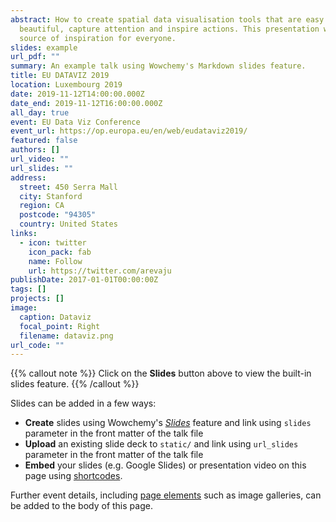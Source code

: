 ```yaml
---
abstract: How to create spatial data visualisation tools that are easy to use,
  beautiful, capture attention and inspire actions. This presentation will be a
  source of inspiration for everyone.
slides: example
url_pdf: ""
summary: An example talk using Wowchemy's Markdown slides feature.
title: EU DATAVIZ 2019
location: Luxembourg 2019
date: 2019-11-12T14:00:00.000Z
date_end: 2019-11-12T16:00:00.000Z
all_day: true
event: EU Data Viz Conference
event_url: https://op.europa.eu/en/web/eudataviz2019/
featured: false
authors: []
url_video: ""
url_slides: ""
address:
  street: 450 Serra Mall
  city: Stanford
  region: CA
  postcode: "94305"
  country: United States
links:
  - icon: twitter
    icon_pack: fab
    name: Follow
    url: https://twitter.com/arevaju
publishDate: 2017-01-01T00:00:00Z
tags: []
projects: []
image:
  caption: Dataviz
  focal_point: Right
  filename: dataviz.png
url_code: ""
---
```


{{% callout note %}}
Click on the **Slides** button above to view the built-in slides feature.
{{% /callout %}}

Slides can be added in a few ways:

- **Create** slides using Wowchemy's [*Slides*](https://wowchemy.com/docs/managing-content/#create-slides) feature and link using `slides` parameter in the front matter of the talk file
- **Upload** an existing slide deck to `static/` and link using `url_slides` parameter in the front matter of the talk file
- **Embed** your slides (e.g. Google Slides) or presentation video on this page using [shortcodes](https://wowchemy.com/docs/writing-markdown-latex/).

Further event details, including [page elements](https://wowchemy.com/docs/writing-markdown-latex/) such as image galleries, can be added to the body of this page.
